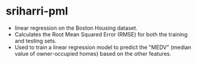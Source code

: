 # sriharri-pml
- linear regression on the Boston Housing dataset.
- Calculates the Root Mean Squared Error (RMSE) for both the training and testing sets.
- Used to train a linear regression model to predict the "MEDV" (median value of owner-occupied homes) based on the other features.
